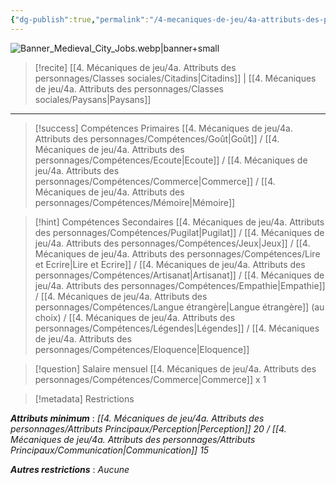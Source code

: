 ```yaml
---
{"dg-publish":true,"permalink":"/4-mecaniques-de-jeu/4a-attributs-des-personnages/metiers/aubergiste/"}
---
```



![Banner_Medieval_City_Jobs.webp|banner+small](/img/user/Z.%20Ressources/Banner_Medieval_City_Jobs.webp)

>[!recite] [[4. Mécaniques de jeu/4a. Attributs des personnages/Classes sociales/Citadins\|Citadins]] | [[4. Mécaniques de jeu/4a. Attributs des personnages/Classes sociales/Paysans\|Paysans]] 




---

>[!success] Compétences Primaires
>[[4. Mécaniques de jeu/4a. Attributs des personnages/Compétences/Goût\|Goût]] / [[4. Mécaniques de jeu/4a. Attributs des personnages/Compétences/Ecoute\|Ecoute]] / [[4. Mécaniques de jeu/4a. Attributs des personnages/Compétences/Commerce\|Commerce]] / [[4. Mécaniques de jeu/4a. Attributs des personnages/Compétences/Mémoire\|Mémoire]] 

>[!hint] Compétences Secondaires
> [[4. Mécaniques de jeu/4a. Attributs des personnages/Compétences/Pugilat\|Pugilat]] / [[4. Mécaniques de jeu/4a. Attributs des personnages/Compétences/Jeux\|Jeux]] / [[4. Mécaniques de jeu/4a. Attributs des personnages/Compétences/Lire et Ecrire\|Lire et Ecrire]] / [[4. Mécaniques de jeu/4a. Attributs des personnages/Compétences/Artisanat\|Artisanat]] / [[4. Mécaniques de jeu/4a. Attributs des personnages/Compétences/Empathie\|Empathie]] / [[4. Mécaniques de jeu/4a. Attributs des personnages/Compétences/Langue étrangère\|Langue étrangère]] (au choix) / [[4. Mécaniques de jeu/4a. Attributs des personnages/Compétences/Légendes\|Légendes]] / [[4. Mécaniques de jeu/4a. Attributs des personnages/Compétences/Eloquence\|Eloquence]] 

>[!question] Salaire mensuel 
> [[4. Mécaniques de jeu/4a. Attributs des personnages/Compétences/Commerce\|Commerce]] x 1

>[!metadata] Restrictions

***Attributs minimum*** : *[[4. Mécaniques de jeu/4a. Attributs des personnages/Attributs Principaux/Perception\|Perception]] 20 / [[4. Mécaniques de jeu/4a. Attributs des personnages/Attributs Principaux/Communication\|Communication]] 15*

***Autres restrictions*** : *Aucune* 